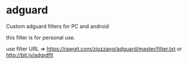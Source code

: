 # adguard
Custom adguard filters for PC and android

this filter is for personal use.

use filter URL => https://rawgit.com/ziozzang/adguard/master/filter.txt or http://bit.ly/adgrdflt
